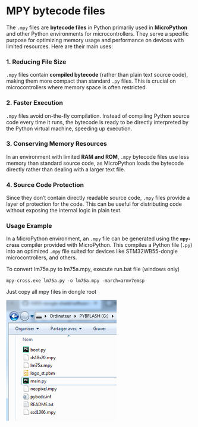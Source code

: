 # MPY bytecode files

The `.mpy` files are **bytecode files** in Python primarily used in **MicroPython** and other Python environments for microcontrollers. They serve a specific purpose for optimizing memory usage and performance on devices with limited resources. Here are their main uses:

### 1. **Reducing File Size**
   `.mpy` files contain **compiled bytecode** (rather than plain text source code), making them more compact than standard `.py` files. This is crucial on microcontrollers where memory space is often restricted.

### 2. **Faster Execution**
   `.mpy` files avoid on-the-fly compilation. Instead of compiling Python source code every time it runs, the bytecode is ready to be directly interpreted by the Python virtual machine, speeding up execution.

### 3. **Conserving Memory Resources**
   In an environment with limited **RAM and ROM**, `.mpy` bytecode files use less memory than standard source code, as MicroPython loads the bytecode directly rather than dealing with a larger text file.

### 4. **Source Code Protection**
   Since they don’t contain directly readable source code, `.mpy` files provide a layer of protection for the code. This can be useful for distributing code without exposing the internal logic in plain text.

### Usage Example
   In a MicroPython environment, an `.mpy` file can be generated using the **`mpy-cross`** compiler provided with MicroPython. This compiles a Python file (`.py`) into an optimized `.mpy` file suited for devices like STM32WB55-dongle microcontrollers, and others.

To convert lm75a.py to lm75a.mpy, execute run.bat file (windows only)


```console
mpy-cross.exe lm75a.py -o lm75a.mpy -march=armv7emsp
```

Just copy all mpy files in dongle root

![root](../images/lib_root.png "root dir")
